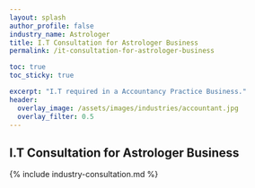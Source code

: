 ```yaml
---
layout: splash 
author_profile: false 
industry_name: Astrologer
title: I.T Consultation for Astrologer Business
permalink: /it-consultation-for-astrologer-business

toc: true
toc_sticky: true

excerpt: "I.T required in a Accountancy Practice Business."
header:
  overlay_image: /assets/images/industries/accountant.jpg
  overlay_filter: 0.5 
---
```


## I.T Consultation for Astrologer Business

{% include industry-consultation.md %}
